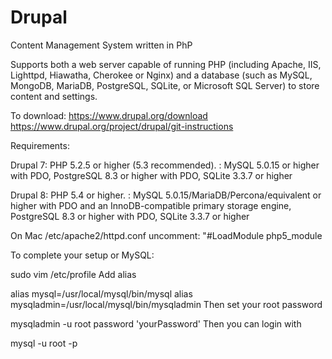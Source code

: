 Drupal
======

Content Management System written in PhP

Supports both a web server capable of running PHP (including Apache, IIS, Lighttpd, Hiawatha, Cherokee or Nginx) and a database (such as MySQL, MongoDB, MariaDB, PostgreSQL, SQLite, or Microsoft SQL Server) to store content and settings.

To download:
https://www.drupal.org/download
https://www.drupal.org/project/drupal/git-instructions

Requirements:

Drupal 7: PHP 5.2.5 or higher (5.3 recommended).
        : MySQL 5.0.15 or higher with PDO, PostgreSQL 8.3 or higher with PDO, SQLite 3.3.7 or higher

Drupal 8: PHP 5.4 or higher.
        : MySQL 5.0.15/MariaDB/Percona/equivalent or higher with PDO and an InnoDB-compatible primary storage engine, PostgreSQL 8.3 or higher with PDO, SQLite 3.3.7 or higher

On Mac
/etc/apache2/httpd.conf
uncomment:
"#LoadModule php5_module


To complete your setup or MySQL:

sudo vim /etc/profile
Add alias

alias mysql=/usr/local/mysql/bin/mysql
alias mysqladmin=/usr/local/mysql/bin/mysqladmin
Then set your root password

mysqladmin -u root password 'yourPassword'
Then you can login with

mysql -u root -p
